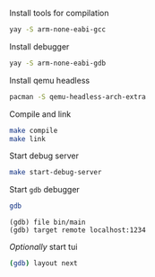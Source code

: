 Install tools for compilation

```bash
yay -S arm-none-eabi-gcc
```

Install debugger

```bash
yay -S arm-none-eabi-gdb
```

Install qemu headless

```bash
pacman -S qemu-headless-arch-extra
```

Compile and link

```bash
make compile
make link
```

Start debug server

```bash
make start-debug-server
```

Start `gdb` debugger

```bash
gdb
```

```
(gdb) file bin/main
(gdb) target remote localhost:1234
```

*Optionally* start tui
```bash
(gdb) layout next
```
